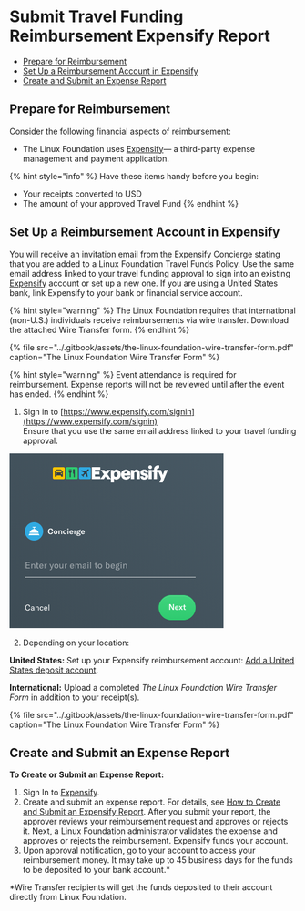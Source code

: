 # Submit Travel Funding Reimbursement Expensify Report

* [Prepare for Reimbursement](submit-travel-funding-reimbursement-expensify-report.md#SubmitTravelFundingReimbursementExpenseReport-PrepareforReimbursement)
* [Set Up a Reimbursement Account in Expensify](submit-travel-funding-reimbursement-expensify-report.md#SubmitTravelFundingReimbursementExpenseReport-SetUpaReimbursementAccountinExpensify)
* [Create and Submit an Expense Report](submit-travel-funding-reimbursement-expensify-report.md#SubmitTravelFundingReimbursementExpenseReport-CreateandSubmitanExpenseReport)

## Prepare for Reimbursement <a id="SubmitTravelFundingReimbursementExpenseReport-PrepareforReimbursement"></a>

Consider the following financial aspects of reimbursement:

* The Linux Foundation uses [Expensify](https://www.expensify.com/)— a third-party expense management and payment application.

{% hint style="info" %}
Have these items handy before you begin:

* Your receipts converted to USD 
* The amount of your approved Travel Fund 
{% endhint %}

## Set Up a Reimbursement Account in Expensify <a id="SubmitTravelFundingReimbursementExpenseReport-SetUpaReimbursementAccountinExpensify"></a>

You will receive an invitation email from the Expensify Concierge stating that you are added to a Linux Foundation Travel Funds Policy. Use the same email address linked to your travel funding approval to sign into an existing [Expensify](https://www.expensify.com) account or set up a new one. If you are using a United States bank, link Expensify to your bank or financial service account.

{% hint style="warning" %}
The Linux Foundation requires that international \(non-U.S.\) individuals receive reimbursements via wire transfer. Download the attached Wire Transfer form.
{% endhint %}

{% file src="../.gitbook/assets/the-linux-foundation-wire-transfer-form.pdf" caption="The Linux Foundation Wire Transfer Form" %}

{% hint style="warning" %}
Event attendance is required for reimbursement. Expense reports will not be reviewed until after the event has ended.
{% endhint %}

1. Sign in to [https://www.expensify.com/signin](https://www.expensify.com/signin)  
     Ensure that you use the same email address linked to your travel funding approval. 

![](../.gitbook/assets/7419228%20%282%29%20%282%29%20%282%29%20%282%29.png)

2. Depending on your location:

**United States:** Set up your Expensify reimbursement account: [Add a United States deposit account](https://community.expensify.com/discussion/4641/how-to-add-a-u-s-personal-bank-account-to-receive-reimbursements-via-expensify).

**International:** Upload a completed _The Linux Foundation Wire Transfer Form_ in addition to your receipt\(s\).

{% file src="../.gitbook/assets/the-linux-foundation-wire-transfer-form.pdf" caption="The Linux Foundation Wire Transfer Form" %}

## Create and Submit an Expense Report <a id="SubmitTravelFundingReimbursementExpenseReport-CreateandSubmitanExpenseReport"></a>

**To Create or Submit an Expense Report:** 

1. Sign In to [Expensify](https://www.expensify.com/).
2. Create and submit an expense report. For details, see [How to Create and Submit an Expensify Report](how-to-create-and-submit-an-expensify-report.md). After you submit your report, the approver reviews your reimbursement request and approves or rejects it. Next, a Linux Foundation administrator validates the expense and approves or rejects the reimbursement. Expensify funds your account.
3.  Upon approval notification, go to your account to access your reimbursement money. It may take up to 45 business days for the funds to be deposited to your bank account.\*

\*Wire Transfer recipients will get the funds deposited to their account directly from Linux Foundation.

